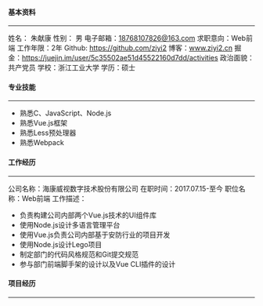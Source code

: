 #### 基本资料
 ---

姓名： 朱献康
性别： 男
电子邮箱：18768107826@163.com
求职意向：Web前端
工作年限：2年
Github:  https://github.com/ziyi2
博客：www.ziyi2.cn
掘金：https://juejin.im/user/5c35502ae51d45522160d7dd/activities
政治面貌：共产党员
学校：浙江工业大学
学历：硕士


#### 专业技能

---

- 熟悉C、JavaScript、Node.js
- 熟悉Vue.js框架
- 熟悉Less预处理器
- 熟悉Webpack


#### 工作经历
---

公司名称：海康威视数字技术股份有限公司
在职时间：2017.07.15-至今
职位名称：Web前端
工作描述：

- 负责构建公司内部两个Vue.js技术的UI组件库
- 使用Node.js设计多语言管理平台
- 使用Vue.js负责公司内部基于安防行业的项目开发
- 使用Node.js设计Lego项目
- 制定部门的代码风格规范和Git提交规范
- 参与部门前端脚手架的设计以及Vue CLI插件的设计


#### 项目经历

---

















  



